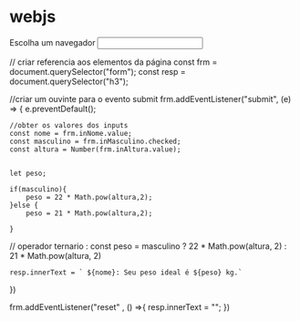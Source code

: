 # webjs
<!DOCTYPE html>
<html lang="en">
<head>
    <meta charset="UTF-8">
    <meta http-equiv="X-UA-Compatible" content="IE=edge">
    <meta name="viewport" content="width=device-width, initial-scale=1.0">
    <title>Document</title>
</head>
<body>
    <label for="myBrowser">Escolha um navegador</label>
    <input list="browser" id="myBrowser" name="myBrowser"> 
    <datalist></datalist>
</body>
</html>
<script>
    const bairro = prompt("Bairro de entrega")
    let taxaEntrega;

    switch(bairro){
        case "centro" :
            taxaEntrega = 5.00;
            break
        case "pacaembu": 
            taxaEntrega = 8.00;
            break
        case "floresta": 
            taxaEntrega = 10.00;
            break
        default : 
            taxaEntrega = 15.00    
    }

    alert(`A taxa de entrega do  ${bairro} é ${taxaEntrega.toFixed(2)}`)
</script>

// criar referencia aos elementos da página
const frm = document.querySelector("form");
const resp = document.querySelector("h3");


//criar um ouvinte para o evento submit
frm.addEventListener("submit", (e) => {
    e.preventDefault();

    //obter os valores dos inputs
    const nome = frm.inNome.value;
    const masculino = frm.inMasculino.checked;
    const altura = Number(frm.inAltura.value);


    let peso;

    if(masculino){
        peso = 22 * Math.pow(altura,2);
    }else {
        peso = 21 * Math.pow(altura,2);

    }

   // operador ternario : const peso = masculino ? 22 * Math.pow(altura, 2) : 21 * Math.pow(altura, 2)

    resp.innerText = ` ${nome}: Seu peso ideal é ${peso} kg.` 
})

frm.addEventListener("reset" , () =>{
    resp.innerText = "";
})
